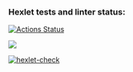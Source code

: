 ### Hexlet tests and linter status:
[![Actions Status](https://github.com/dannygrech/python-project-lvl1/workflows/hexlet-check/badge.svg)](https://github.com/dannygrech/python-project-lvl1/actions)

<a href="https://codeclimate.com/github/codeclimate/codeclimate/maintainability"><img src="https://api.codeclimate.com/v1/badges/a99a88d28ad37a79dbf6/maintainability" /></a>

[![hexlet-check](https://github.com/dannygrech/python-project-lvl1/actions/workflows/hexlet-check.yml/badge.svg)](https://github.com/dannygrech/python-project-lvl1/actions/workflows/hexlet-check.yml)
